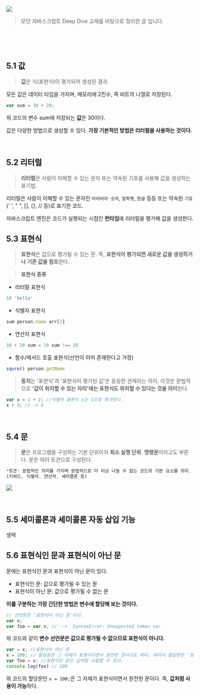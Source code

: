 ![](https://velog.velcdn.com/images/yengniws/post/2eb33ebb-950b-401c-95aa-a78aa0e618e3/image.png)

> 모던 자바스크립트 Deep Dive 교재를 바탕으로 정리한 글 입니다.

<br>
<br>
<br>

## 5.1 값

> **값**은 식(표현식)이 평가되어 생성된 결과.

모든 값은 데이터 타입을 가지며, 메모리에 2진수, 즉 비트의 나열로 저장된다.

```javascript
var sum = 10 + 20;
```

위 코드의 변수 sum에 저장되는 **값**은 30이다.

값은 다양한 방법으로 생성할 수 있다. **가장 기본적인 방법은 리터럴을 사용하는 것이다.**

<br>

## 5.2 리터럴

> **리터럴**은 사람이 이해할 수 있는 문자 또는 약속된 기호를 사용해 값을 생성하는 표기법.

리터럴은 사람이 이해할 수 있는 문자인 `아라비아 숫자`, `알파벳`, `한글` 등등 또는 약속된 `기호`(' ', " ", [], {}, // 등)로 표기한 코드.

자바스크립트 엔진은 코드가 실행되는 시점인 **런타임**에 리터럴을 평가해 값을 생성한다.
<br>

## 5.3 표현식

> **표현식**은 값으로 평가될 수 있는 문. 즉, **표현식이 평가되면 새로운 값을 생성하거나 기존 값을 참조**한다.

> **표현식 종류**

- 리터럴 표현식

```javascript
10 'hello'
```

- 식별자 표현식

```javascript
sum person.name arr[1]
```

- 연산자 표현식

```javascript
10 + 20 sum = 10 sum !== 10
```

- 함수/메서드 호출 표현식(선언이 이미 존재한다고 가정)

```javascript
squre() person.getName
```

> **동치**는 '표현식'과 '표현식이 평가된 값'은 동등한 관계라는 의미.
> 이것은 문법적으로 **'값이 위치할 수 있는 자리'에는 표현식도 위치할 수 있다는 것을 의미**한다.

```javascript
var x = 1 + 2; //식별자 표현식 x는 3으로 평가된다.
x + 3; // -> 6
```

<br>

## 5.4 문

> **문**은 프로그램을 구성하는 기본 단위이자 **최소 실행 단위**. **명령문**이라고도 부른다.
> 문은 여러 토큰으로 구성된다.

```javascript
*토큰: 문법적인 의미를 가지며 문법적으로 더 이상 나눌 수 없는 코드의 기본 요소를 의미.
(키워드, 식별자, 연산자, 세미콜론 등)
```

![](https://velog.velcdn.com/images/yengniws/post/66934c49-3500-4af9-8d63-dca34658e017/image.png)

<br>

## 5.5 세미콜론과 세미콜론 자동 삽입 기능

생략
<br>

## 5.6 표현식인 문과 표현식이 아닌 문

문에는 표현식인 문과 표현식이 아닌 문이 있다.

- 표현식인 문: 값으로 평가될 수 있는 문
- 표현식이 아닌 문: 값으로 평가될 수 없는 문

**이를 구분하는 가장 간단한 방법은 변수에 할당해 보는 것이다.**

```javascript
// 선언문은 '표현식이 아닌 문'이다.
var x;
var foo = var x; // -->  SyntaxError: Unexpected token var
```

위 코드와 같이 **변수 선언문은 값으로 평가될 수 없으므로 표현식이 아니다.**

```javascript
var = x; //표현식이 아닌 문
x = 100; // 할당문은 그 자체가 표현식이면서 완전한 문이기도 하다. 따라서 할당문은 '표현식인 문'이다.
var foo = x; //표현식인 문은 값처럼 사용할 수 있다.
console.log(foo) // 100


```

위 코드의 할당문인 `x = 100;`은 그 자체가 표현식이면서 완전한 문이다. 즉, **값처럼 사용이 가능**하다.

<br>
